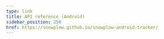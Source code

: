 ```yaml
---
type: link
title: API reference (Android)
sidebar_position: 250
href: https://snowplow.github.io/snowplow-android-tracker/
---
```

